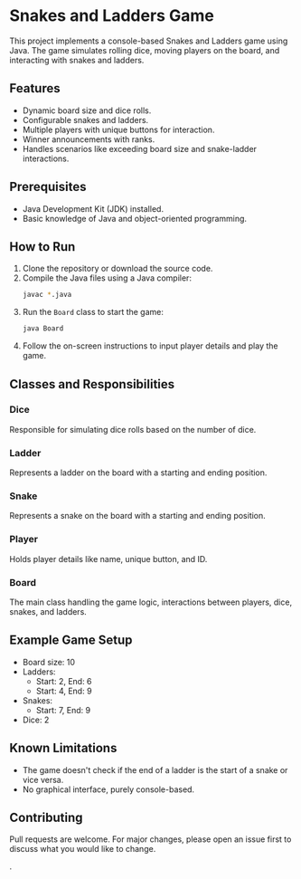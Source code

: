 # Snakes and Ladders Game

This project implements a console-based Snakes and Ladders game using Java. The game simulates rolling dice, moving players on the board, and interacting with snakes and ladders.

## Features

- Dynamic board size and dice rolls.
- Configurable snakes and ladders.
- Multiple players with unique buttons for interaction.
- Winner announcements with ranks.
- Handles scenarios like exceeding board size and snake-ladder interactions.

## Prerequisites

- Java Development Kit (JDK) installed.
- Basic knowledge of Java and object-oriented programming.

## How to Run

1. Clone the repository or download the source code.
2. Compile the Java files using a Java compiler:
   ```bash
   javac *.java
   ```
3. Run the `Board` class to start the game:
   ```bash
   java Board
   ```
4. Follow the on-screen instructions to input player details and play the game.

## Classes and Responsibilities

### Dice

Responsible for simulating dice rolls based on the number of dice.

### Ladder

Represents a ladder on the board with a starting and ending position.

### Snake

Represents a snake on the board with a starting and ending position.

### Player

Holds player details like name, unique button, and ID.

### Board

The main class handling the game logic, interactions between players, dice, snakes, and ladders.

## Example Game Setup

- Board size: 10
- Ladders:
  - Start: 2, End: 6
  - Start: 4, End: 9
- Snakes:
  - Start: 7, End: 9
- Dice: 2

## Known Limitations

- The game doesn't check if the end of a ladder is the start of a snake or vice versa.
- No graphical interface, purely console-based.

## Contributing

Pull requests are welcome. For major changes, please open an issue first to discuss what you would like to change.

.
